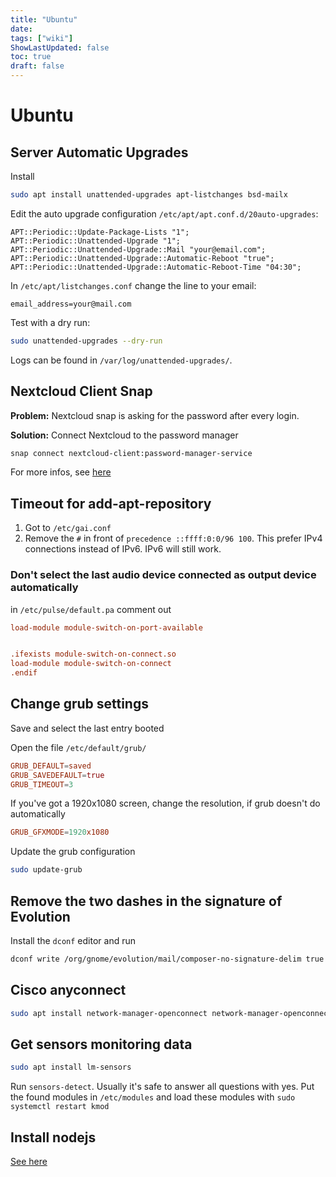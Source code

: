 ```yaml
---
title: "Ubuntu"
date:
tags: ["wiki"]
ShowLastUpdated: false
toc: true
draft: false
---
```


# Ubuntu

## Server Automatic Upgrades

Install
```sh
sudo apt install unattended-upgrades apt-listchanges bsd-mailx
```

Edit the auto upgrade configuration `/etc/apt/apt.conf.d/20auto-upgrades`:
```
APT::Periodic::Update-Package-Lists "1";
APT::Periodic::Unattended-Upgrade "1";
APT::Periodic::Unattended-Upgrade::Mail "your@email.com";
APT::Periodic::Unattended-Upgrade::Automatic-Reboot "true";
APT::Periodic::Unattended-Upgrade::Automatic-Reboot-Time "04:30";
```

In `/etc/apt/listchanges.conf` change the line to your email:
```
email_address=your@mail.com
```

Test with a dry run:
```sh
sudo unattended-upgrades --dry-run
```

Logs can be found in `/var/log/unattended-upgrades/`.

## Nextcloud Client Snap

**Problem:** Nextcloud snap is asking for the password after
every login.

**Solution:** Connect Nextcloud to the password manager

```sh
snap connect nextcloud-client:password-manager-service
```

For more infos, see [here](https://forum.snapcraft.io/t/nextcloud-client-snap-doesnt-remember-password/4270)

## Timeout for add-apt-repository

1. Got to `/etc/gai.conf`
2. Remove the `#` in front of `precedence ::ffff:0:0/96 100`. This prefer
   IPv4 connections instead of IPv6. IPv6 will still work.

### Don't select the last audio device connected as output device automatically

in `/etc/pulse/default.pa` comment out

```conf
load-module module-switch-on-port-available


.ifexists module-switch-on-connect.so
load-module module-switch-on-connect
.endif
```

## Change grub settings

Save and select the last entry booted

Open the file `/etc/default/grub/`

```conf
GRUB_DEFAULT=saved
GRUB_SAVEDEFAULT=true
GRUB_TIMEOUT=3
```

If you've got a 1920x1080 screen, change the resolution, if grub doesn't do automatically

```conf
GRUB_GFXMODE=1920x1080
```

Update the grub configuration

```bash
sudo update-grub
```

## Remove the two dashes in the signature of Evolution

Install the `dconf` editor and run

```sh
dconf write /org/gnome/evolution/mail/composer-no-signature-delim true
```

## Cisco anyconnect

```sh
sudo apt install network-manager-openconnect network-manager-openconnect-gnome
```

## Get sensors monitoring data

```sh
sudo apt install lm-sensors
```

Run `sensors-detect`. Usually it's safe to answer all questions with yes.
Put the found modules in `/etc/modules` and load these modules with
`sudo systemctl restart kmod`

## Install nodejs

[See here](https://github.com/nodesource/distributions/blob/master/README.md)

